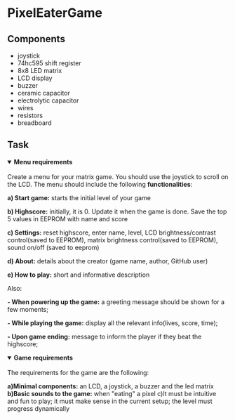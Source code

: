 # PixelEaterGame #

## Components 

* joystick
* 74hc595 shift register
* 8x8 LED matrix
* LCD display
* buzzer
* ceramic capacitor
* electrolytic capacitor
* wires
* resistors 
* breadboard

## Task

<details open>
<summary><b>Menu requirements</b></summary>
  <br>
Create a menu for your matrix game. You should use the joystick to scroll on the LCD. The menu should include the following <b>functionalities</b>:
  

  <b>a) Start game:</b> starts the initial level of your game
 
  <b>b) Highscore:</b> initially, it is 0. Update it when the game is done. Save the top 5 values in EEPROM with name and score

  <b>c) Settings:</b> reset highscore, enter name, level, LCD brightness/contrast control(saved to EEPROM), matrix brightness control(saved to EEPROM), sound on/off (saved to eeprom)

  <b>d) About:</b> details about the creator (game name, author, GitHub user)

  <b>e) How to play:</b> short and informative description

Also: 

  <b>- When powering up the game:</b> a greeting message should be shown for a few moments;

  <b>- While playing the game:</b> display all the relevant info(lives, score, time);

  <b>- Upon game ending:</b> message to inform the player if they beat the highscore; 
</details>

<details open>
  <summary><b>Game requirements</b></summary>
  <br>
  The requirements for the game are the following:
  
  <b>a)Minimal components:</b> an LCD, a joystick, a buzzer and the led matrix
  <b>b)Basic sounds to the game:</b> when "eating" a pixel
     c)It must be intuitive and fun to play; it must make sense in the current setup; the level must progress dynamically
  
  </details>
